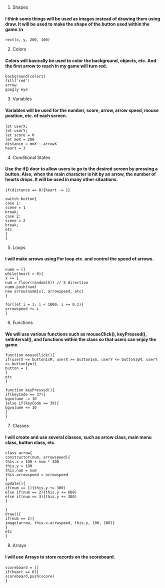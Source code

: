 1. Shapes
#### I think some things will be used as images instead of drawing them using draw. It will be used to make the shape of the button used within the game.\n
```
rect(x, y, 200, 100)
```
2. Colors
#### Colors will basically be used to color the background, objects, etc. And the first arrow to reach in my game will turn red.
```
background(color1)
fill('red')
arrow
googly eye
```
3. Variables
#### Variables will be used for the number, score, arrow, arrow speed, mouse position, etc. of each screen.
```
let userX;
let userY;
let score = 0
let meX = 200
distance = meX - arrowX
heart = 3
```
4. Conditional States
#### Use the if() door to allow users to go to the desired screen by pressing a button. Also, when the main character is hit by an arrow, the number of hearts drops. It will be used in many other situations.
```
if(distance == 0){heart -= 1}

switch button{
case 1:
scene = 1
break;
case 2:
scene = 2
break;
etc
}
}
```
5. Loops
#### I will make arrows using For loop etc. and control the speed of arrows.
```
numm = []
while(heart > 0){
x += 1
num = floor(random(5)) // 5 direction
numm.push(num)
new arrow(numm[x], arrowspeed, etc)
}

for(let i = 1; i < 1000; i += 0.1){
arrowspeed += i
}
```
6. Functions
#### We will use various functions such as mouseClick(), keyPressed(), setInterval(), and functions within the class so that users can enjoy the game.
```
function mouseClick(){
if(userX <= button1xM, userX >= button1xm, userY <= button1yM, userY >= button1ym){
button = 1
}
etc
}

function keyPressed(){
if(keyCode == 37){
bgvolume -= 10
}else if(keyCode == 39){
bgvolume += 10
}
}
```
7. Classes
#### I will create and use several classes, such as arrow class, main menu class, button class, etc.
```
class arrow{
constructor(num, arrowspeed){
this.x = 100 + num * 300
this.y = 100
this.num = num
this.arrowspeed = arrowspeed
}
update(){
if(num == 1){this.y += 300)
else if(num == 2){this.y += 600)
else if(num == 3){this.y += 300)
}

}
draw(){
if(num == 2){
image(arrow, this.x-arrwspeed, this.y, 100, 100)}
}
etc
}

```
8. Arrays
#### I will use Arrays to store records on the scoreboard.
```
scoreboard = []
if(heart == 0){
scoreboard.push(score)
}
```
